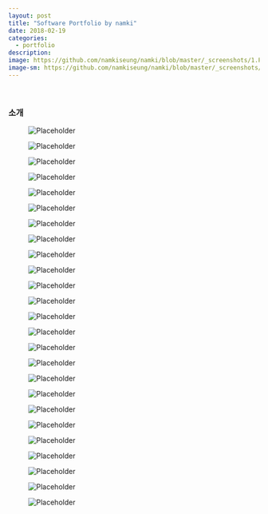 ```yaml
---
layout: post
title: "Software Portfolio by namki"
date: 2018-02-19
categories:
  - portfolio
description:
image: https://github.com/namkiseung/namki/blob/master/_screenshots/1.PNG?raw=true
image-sm: https://github.com/namkiseung/namki/blob/master/_screenshots/1.PNG?raw=true
---
```


<br>
<h3>소개</h3>
<figure>
  <img src="https://github.com/namkiseung/namki/blob/master/_screenshots/Linkedin 001.png?raw=true" alt="Placeholder"/>
</figure>
<figure>
  <img src="https://github.com/namkiseung/namki/blob/master/_screenshots/Linkedin 002.png?raw=true" alt="Placeholder"/>
</figure>
<figure>
  <img src="https://github.com/namkiseung/namki/blob/master/_screenshots/Linkedin 003.png?raw=true" alt="Placeholder"/>
</figure>
<figure>
  <img src="https://github.com/namkiseung/namki/blob/master/_screenshots/Linkedin 004.png?raw=true" alt="Placeholder"/>
</figure>
<figure>
  <img src="https://github.com/namkiseung/namki/blob/master/_screenshots/Linkedin 005.png?raw=true" alt="Placeholder"/>
</figure>
<figure>
  <img src="https://github.com/namkiseung/namki/blob/master/_screenshots/Linkedin 006.png?raw=true" alt="Placeholder"/>
</figure>
<figure>
  <img src="https://github.com/namkiseung/namki/blob/master/_screenshots/Linkedin 007.png?raw=true" alt="Placeholder"/>
</figure>
<figure>
  <img src="https://github.com/namkiseung/namki/blob/master/_screenshots/Linkedin 008.png?raw=true" alt="Placeholder"/>
</figure>
<figure>
  <img src="https://github.com/namkiseung/namki/blob/master/_screenshots/Linkedin 009.png?raw=true" alt="Placeholder"/>
</figure>
<figure>
  <img src="https://github.com/namkiseung/namki/blob/master/_screenshots/Linkedin 010.png?raw=true" alt="Placeholder"/>
</figure>
<figure>
  <img src="https://github.com/namkiseung/namki/blob/master/_screenshots/Linkedin 011.png?raw=true" alt="Placeholder"/>
</figure>
<figure>
  <img src="https://github.com/namkiseung/namki/blob/master/_screenshots/Linkedin 012.png?raw=true" alt="Placeholder"/>
</figure>
<figure>
  <img src="https://github.com/namkiseung/namki/blob/master/_screenshots/Linkedin 013.png?raw=true" alt="Placeholder"/>
</figure>
<figure>
  <img src="https://github.com/namkiseung/namki/blob/master/_screenshots/Linkedin 014.png?raw=true" alt="Placeholder"/>
</figure>
<figure>
  <img src="https://github.com/namkiseung/namki/blob/master/_screenshots/Linkedin 015.png?raw=true" alt="Placeholder"/>
</figure>
<figure>
  <img src="https://github.com/namkiseung/namki/blob/master/_screenshots/Linkedin 016.png?raw=true" alt="Placeholder"/>
</figure>
<figure>
  <img src="https://github.com/namkiseung/namki/blob/master/_screenshots/Linkedin 017.png?raw=true" alt="Placeholder"/>
</figure>
<figure>
  <img src="https://github.com/namkiseung/namki/blob/master/_screenshots/Linkedin 018.png?raw=true" alt="Placeholder"/>
</figure>
<figure>
  <img src="https://github.com/namkiseung/namki/blob/master/_screenshots/Linkedin 019.png?raw=true" alt="Placeholder"/>
</figure>
<figure>
  <img src="https://github.com/namkiseung/namki/blob/master/_screenshots/Linkedin 020.png?raw=true" alt="Placeholder"/>
</figure>
<figure>
  <img src="https://github.com/namkiseung/namki/blob/master/_screenshots/Linkedin 021.png?raw=true" alt="Placeholder"/>
</figure>
<figure>
  <img src="https://github.com/namkiseung/namki/blob/master/_screenshots/Linkedin 022.png?raw=true" alt="Placeholder"/>
</figure>
<figure>
  <img src="https://github.com/namkiseung/namki/blob/master/_screenshots/Linkedin 023.png?raw=true" alt="Placeholder"/>
</figure>
<figure>
  <img src="https://github.com/namkiseung/namki/blob/master/_screenshots/Linkedin 024.png?raw=true" alt="Placeholder"/>
</figure>
<figure>
  <img src="https://github.com/namkiseung/namki/blob/master/_screenshots/Linkedin 025.png?raw=true" alt="Placeholder"/>
</figure>

<br>

<!-- <ul>
  <li></li>
  <li></li>
  <li></li>
  <li></li>
</ul>
<ol>
  <li></li>
  <li></li>
  <li></li>
  <li></li>
</ol> -->

<!-- 
<figure>
  <img src="https://picsum.photos/2000/1200?image=1003" alt="Placeholder"/>
</figure>

<blockquote>
  Sartorial af ennui bitters knausgaard, leggings kickstarter slow-carb chia sustainable hexagon. Prism 3 wolf moon occupy ramps wayfarers tumblr narwhal 90's.
  <cite>Man braid</cite>
</blockquote>

<h4>Subway tile</h4>
 -->
<!-- <figure>
  <img src="https://picsum.photos/2000/1200?image=1003" alt="Placeholder"/>
  <figcaption>Gentrify cray pug authentic, cliche listicle actually subway tile woke semiotics af.</figcaption>
</figure> -->
